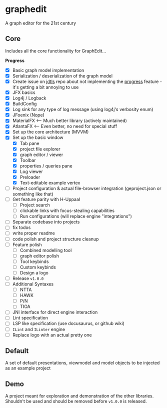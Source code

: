 # graphedit
A graph editor for the 21st century

## Core
Includes all the core functionality for GraphEdit...

**Progress**
 - [x] Basic graph model implementation
 - [x] Serialization / deserialization of the graph model
 - [x] Create issue on [jdtls](https://github.com/eclipse/eclipse.jdt.ls) repo about not implementing the [progress](https://microsoft.github.io/language-server-protocol/specifications/lsp/3.17/specification/#progress) feature - it's getting a bit annoying to use
 - [x] JFX basics
 - [x] Log4j / Logback
 - [x] BuildConfig
 - [x] Log sink for any type of log message (using log4j's verbosity enum)
 - [x] JFoenix (Nope)
 - [x] MaterialFX <-- Much better library (actively maintained)
 - [x] AtlantaFX <-- Even better, no need for special stuff
 - [x] Set up the core architecture (MVVM)
 - [x] Set up the basic window
   - [x] Tab pane
   - [x] project file explorer
   - [x] graph editor / viewer
   - [x] Toolbar
   - [x] properties / queries pane
   - [x] Log viewer
   - [x] Preloader
   - [x] Text-editable example vertex
 - [ ] Project configuration & actual file-browser integration (geproject.json or something like that)
 - [ ] Get feature parity with H-Uppaal
   - [ ] Project search
   - [ ] clickable links with focus-stealing capabilities
   - [ ] Run configurations (will replace engine "integrations")
 - [ ] Separate codebase into projects
 - [ ] fix todos
 - [ ] write proper readme
 - [ ] code polish and project structure cleanup
 - [ ] Feature polish
   - [ ] Combined modelling tool
   - [ ] graph editor polish
   - [ ] Tool keybinds
   - [ ] Custom keybinds
   - [ ] Design a logo
 - [ ] Release `v1.0.0`
 - [ ] Additional Syntaxes
   - [ ] NTTA
   - [ ] HAWK
   - [ ] P/N
   - [ ] TIOA 
 - [ ] JNI interface for direct engine interaction
 - [ ] Lint specification
 - [ ] LSP like specification (use docusaurus, or github wiki)
 - [ ] `ILint` and `ILinter` engine
 - [ ] Replace logo with an actual pretty one

## Default
A set of default presentations, viewmodel and model objects to be injected as an example project

## Demo
A project meant for exploration and demonstration of the other libraries. Shouldn't be used and should be removed before `v1.0.0` is released.

